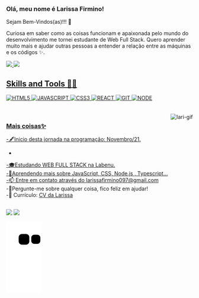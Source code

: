 ### Olá, meu nome é Larissa Firmino!

Sejam Bem-Vindos(as)!!! 🤩


Curiosa em saber como as coisas funcionam  e apaixonada pelo mundo do desenvolvimento me tornei estudante de Web Full Stack. Quero aprender muito mais e ajudar outras pessoas a entender a relação entre as máquinas e os códigos ✨. 


 <a href="https://github.com/larissafirmino">
  <img height="180em" src="https://github-readme-stats.vercel.app/api?username=Larissa097-fir&show_icons=true&theme=tokyonight&include_all_commits=true&count_private=true"/>
  <img height="180em" src="https://github-readme-stats.vercel.app/api/top-langs/?username=Larissa097-fi&layout=compact&langs_count=7&theme=tokyonight"/>
</div>



## Skills and Tools 👩‍💻
![HTML5](https://img.shields.io/badge/HTML5-E34F26?style=for-the-badge&logo=html5&logoColor=white)
![JAVASCRIPT](https://img.shields.io/badge/JavaScript-323330?style=for-the-badge&logo=javascript&logoColor=F7DF1E)
![CSS3](https://img.shields.io/badge/CSS3-1572B6?style=for-the-badge&logo=css3&logoColor=white)
![REACT](https://img.shields.io/badge/React-20232A?style=for-the-badge&logo=react&logoColor=61DAFB)
![GIT](https://img.shields.io/badge/Git-F05032?style=for-the-badge&logo=git&logoColor=white)
![NODE](https://img.shields.io/badge/Node.js-43853D?style=for-the-badge&logo=node.js&logoColor=white)
<br>
<br>
<br>
<img awidth="200%" align="right" height="180em" alt="lari-gif" src="https://slack-imgs.com/?c=1&o1=ro&url=https%3A%2F%2Fwww.canva.com%2Fdesign%2FDAE9IZ9SlU4%2FqVkoW4HMH34nSzOBoFReJg%2Fscreen">

### Mais coisas✨

-🖋Inicio desta jornada na programação: Novembro/21.
- <br>
-🎓Estudando WEB FULL STACK na Labenu.
<br>
-🌱Aprendendo mais sobre JavaScript, CSS, Node.js , Typescript...
<br>
-📫 Entre em contato através do larissafirmino097@gmail.com
<br>
-💬Pergunte-me sobre qualquer coisa, fico feliz em ajudar!
<br>
-📝 Currículo: <a href="https://www.canva.com/design/DAEo8yvmSZ8/p0ckIEleiFXYnuLzP109EA/view?utm_content=DAEo8yvmSZ8&utm_campaign=designshare&utm_medium=link&utm_source=publishsharelink"> CV da Larissa</a>

##

<div> 

  <a href = "mailto:larissafirmino097@gmail.com"><img src="https://img.shields.io/badge/Gmail-D14836?style=for-the-badge&logo=gmail&logoColor=white"></a>
  <a href="www.linkedin.com/in/larissafirmino" target="_blank"><img src="https://img.shields.io/badge/-LinkedIn-%230077B5?style=for-the-badge&logo=linkedin&logoColor=white" target="_blank"></a> 
 
  ![Snake animation](https://github.com/rafaballerini/rafaballerini/blob/output/github-contribution-grid-snake.svg)
 
</div>




